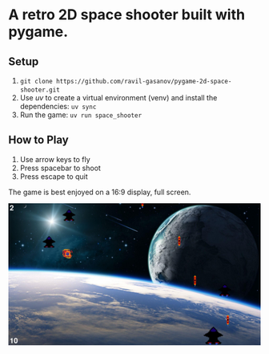 # A retro 2D space shooter built with pygame.

## Setup
1. ```git clone https://github.com/ravil-gasanov/pygame-2d-space-shooter.git```
2. Use _uv_ to create a virtual environment (venv) and install the dependencies: ```uv sync```
3. Run the game: ```uv run space_shooter```

## How to Play
1. Use arrow keys to fly
2. Press spacebar to shoot
3. Press escape to quit

The game is best enjoyed on a 16:9 display, full screen.

![screenshot](screenshot.png)
